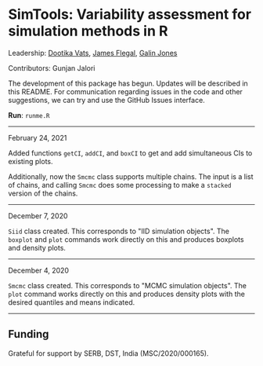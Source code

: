 # SimTools: Variability assessment for simulation methods in R

Leadership:
[Dootika Vats](http://dvats.github.io/), [James Flegal](https://faculty.ucr.edu/~jflegal/), [Galin Jones](http://users.stat.umn.edu/~galin/)

Contributors:
Gunjan Jalori

The development of this package has begun. Updates will be described in this README. For communication regarding issues in the code and other suggestions,  we can try and use the GitHub Issues interface.


**Run**: `runme.R`

---------------------
 February 24, 2021

Added functions `getCI`, `addCI`, and `boxCI` to get and add simultaneous CIs to existing plots.

Additionally, now the `Smcmc` class supports multiple chains. The
input is a list of chains, and calling `Smcmc` does some processing
to make a `stacked` version of the chains.

---------------------
 December 7, 2020 

`Siid` class created. This corresponds to "IID simulation objects". The `boxplot` and `plot` commands work directly on this and produces boxplots and density plots. 

---------------------
 December 4, 2020 

`Smcmc` class created. This corresponds to "MCMC simulation objects". The `plot` command works directly on this and produces density plots with the desired quantiles and means indicated.

---------------------

## Funding

Grateful for support by SERB, DST, India (MSC/2020/000165).

